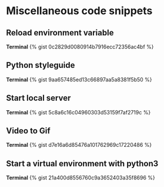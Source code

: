# Miscellaneous code snippets

## Reload environment variable

**Terminal**
{% gist 0c2829d0080914b7916ecc72356ac4bf %}

## Python styleguide
**Terminal**
{% gist 9aa657485ed13c66897aa5a8381f5b50 %}

## Start local server
**Terminal**
{% gist 5c8a6c16c04960303d53159f7af2719c %}

## Video to Gif
**Terminal**
{% gist d7e16a6d85476a101762969c17220486 %}

## Start a virtual environment with python3
**Terminal**
{% gist 21a400d8556760c9a3652403a35f8696 %}
